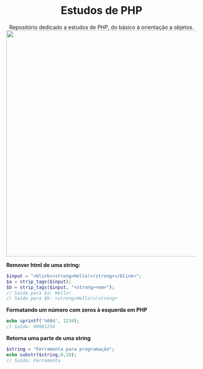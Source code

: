 <div align="center" width="200">
  <h1>Estudos de PHP</h1>
  <p>Repositório dedicado a estudos de PHP, do básico à orientação a objetos. <br />
  <img src="https://refactoring.guru/images/patterns/languages/php.png" width="600" />
</div>

__Remover html de uma string:__
```php
$input = "<blink><strong>Hello!</strong></blink>";
$a = strip_tags($input);
$b = strip_tags($input, "<strong><em>");
// Saída para $a: Hello!
// Saída para $b: <strong>Hello!</strong>
```

__Formatando um número com zeros à esquerda em PHP__
```php
echo sprintf('%08d', 1234);
// Saída: 00001234
```

__Retorna uma parte de uma string__
```php
$string = "Ferramenta para programação";
echo substr($string,0,10);
// Saída: Ferramenta
```

